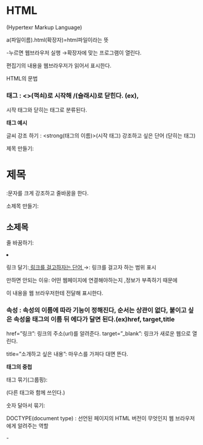 # HTML

(Hypertexr Markup Language)

a(파일이름).html(확장자)=html파일이라는 뜻

-누르면 웹브라우저 실행 →확장자에 맞는 프로그램이 열린다.

편집기의 내용을 웹브라우저가 읽어서 표시한다.

HTML의 문법

### **태그** : <>(꺽쇠)로 시작해 /(슬래시)로 닫힌다. (ex)<strong>, </strong>

시작 태그와 닫히는 태그로 분류된다.

**태그 예시**

글씨 강조 하기 : <strong(태그의 이름)>(시작 태그) 강조하고 싶은 단어 </strong>(닫히는 태그)

제목 만들기: <h1> 제목 </h1> :문자를 크게 강조하고 줄바꿈을 한다.

소제목 만들기: <h2> 소제목 </h2>

줄 바꿈하기: <li>   </li>

링크 달기:<a href = “링크”> 링크를 걸고하자는 단어 </a>  →<a>: 링크를 걸고자 하는 범위 표시

<a>만하면 안되는 이유: 어떤 웹페이지에 연결해야하는지 ,정보가 부족하기 때문에

이 내용을 웹 브라우저한테 전달해 표시한다.

### **속성** :  속성의 이름에 따라 기능이 정해진다, 순서는 상관이 없다, 붙이고 싶은 속성을 태그의 이름 뒤 에다가 달면 된다.(ex)href, target,title

href=”링크”: 링크의 주소(url)를 알려준다.    target=”_blank”: 링크가 새로운 웹으로 열린다.

title=”소개하고 싶은 내용”: 마우스를 가져다 대면 뜬다.

**태그의 중첩**

태그 묶기(그룹핑): <ul>    </ul>(다른 태그와 함께 쓰인다.)

숫자 달아서 묶기: <ol>    </ol>

DOCTYPE(document type) : 선언된 페이지의 HTML 버전이 무엇인지 웹 브라우저에게 알려주는 역할

-<!DOCTYPE html>

